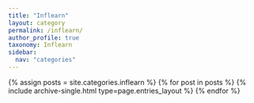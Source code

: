 ```yaml
---
title: "Inflearn"
layout: category
permalink: /inflearn/
author_profile: true
taxonomy: Inflearn
sidebar:
  nav: "categories"
---
```


{% assign posts = site.categories.inflearn %}
{% for post in posts %} {% include archive-single.html type=page.entries_layout %} {% endfor %}